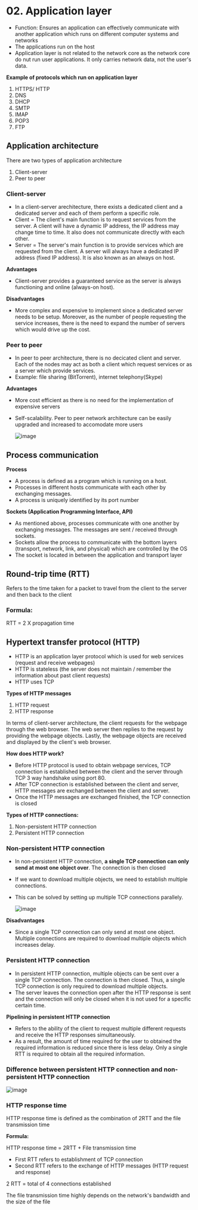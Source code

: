 # 02. Application layer
- Function: Ensures an application can effectively communicate with another application which runs on different computer systems and networks
- The applications run on the host
- Application layer is not related to the network core as the network core do nut run user applications. It only carries network data, not the user's data.

**Example of protocols which run on application layer**
1. HTTPS/ HTTP
2. DNS
3. DHCP
4. SMTP
5. IMAP
6. POP3
7. FTP

## Application architecture
There are two types of application architecture
1. Client-server 
2. Peer to peer

### Client-server
- In a client-server arechitecture, there exists a dedicated client and a dedicated server and each of them perform a specific role.
- Client =  The client's main function is to request services from the server. A client will have a dynamic IP address, the IP address may change time to time. It also does not communicate directly with each other.
- Server = The server's main function is to provide services which are requested from the client. A server will always have a dedicated IP address (fixed IP address). It is also known as an always on host.

**Advantages**
- Client-server provides a guaranteed service as the server is always functioning and online (always-on host).

**Disadvantages**
- More complex and expensive to implement since a dedicated server needs to be setup. Moreover, as the number of people requesting the service increases, there is the need to expand the number of servers which would drive up the cost.

### Peer to peer
- In peer to peer architecture, there is no decicated client and server. Each of the nodes may act as both a client which request services or as a server which provide services.
- Example: file sharing (BitTorrent), internet telephony(Skype)

**Advantages**
- More cost efficient as there is no need for the implementation of expensive servers
- Self-scalability. Peer to peer network architecture can be easily upgraded and increased to accomodate more users

  ![image](https://github.com/user-attachments/assets/1e1a3c31-f44e-4820-b56e-151a42362630)

## Process communication

**Process**
- A process is defined as a program which is running on a host.
- Processes in different hosts communicate with each other by exchanging messages.
- A process is uniquely identified by its port number

**Sockets (Application Programming Interface, API)**
- As mentioned above, processes communicate with one another by exchanging messages. The messages are sent / received through sockets.
- Sockets allow the process to communicate with the bottom layers (transport, network, link, and physical) which are controlled by the OS
- The socket is located in between the application and transport layer

## Round-trip time (RTT)
Refers to the time taken for a packet to travel from the client to the server and then back to the client

### Formula:

RTT = 2 X propagation time

## Hypertext transfer protocol (HTTP)
- HTTP is an application layer protocol which is used for web services (request and receive webpages)
- HTTP is stateless (the server does not maintain / remember the information about past client requests)
- HTTP uses TCP

**Types of HTTP messages**
1. HTTP request
2. HTTP response

In terms of client-server architecture, the client requests for the webpage through the web browser. The web server then replies to the request by providing the webpage objects. Lastly, the webpage objects are received and displayed by the client's web browser.

**How does HTTP work?**
- Before HTTP protocol is used to obtain webpage services, TCP connection is established between the client and the server through TCP 3 way handshake using port 80.
- After TCP connection is established between the client and server,  HTTP messages are exchanged between the client and server.
- Once the HTTP messages are exchanged finished, the TCP connection is closed

**Types of HTTP connections:**
1. Non-persistent HTTP connection
2. Persistent HTTP connection

### Non-persistent HTTP connection
- In non-persistent HTTP connection, **a single TCP connection can only send at most one object over**. The connection is then closed
- If we want to download multiple objects, we need to establish multiple connections.
- This can be solved by setting up multiple TCP connections parallely.

  ![image](https://github.com/user-attachments/assets/a086012b-55e1-458b-984e-ae3c75afe5e7)

**Disadvantages**
- Since a single TCP connection can only send at most one object. Multiple connections are required to download multiple objects which increases delay.

### Persistent HTTP connection
- In persistent HTTP connection, multiple objects can be sent over a single TCP connection. The connection is then closed. Thus, a single TCP connection is only required to download multiple objects.
- The server leaves the connection open after the HTTP response is sent and the connection will only be closed when it is not used for a specific certain time.

**Pipelining in persistent HTTP connection**
- Refers to the ability of the client to request multiple different requests and receive the HTTP responses simultaneously.
- As a result, the amount of time required for the user to obtained the required information is reduced since there is less delay. Only a single RTT is required to obtain all the required information.

### Difference between persistent HTTP connection and non-persistent HTTP connection
![image](https://github.com/user-attachments/assets/29a5a832-c338-4f54-81ec-d11cd19ff5d1)

### HTTP response time
HTTP response time is defined as the combination of 2RTT and the file transmission time

**Formula:**

HTTP response time = 2RTT + File transmission time

- First RTT refers to establishment of TCP connection
- Second RTT refers to the exchange of HTTP messages (HTTP request and response)

2 RTT = total of 4 connections established

The file transmission time highly depends on the network's bandwidth and the size of the file



